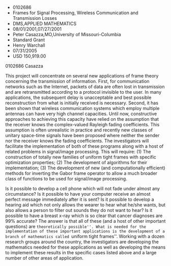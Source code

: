 
* 0102686
* Frames for Signal Processing, Wireless Communication and Transmission Losses
* DMS,APPLIED MATHEMATICS
* 08/01/2001,07/27/2001
* Peter Casazza,MO,University of Missouri-Columbia
* Standard Grant
* Henry Warchall
* 07/31/2005
* USD 150,919.00

0102686 Casazza

This project will concentrate on several new applications of frame theory
concerning the transmission of information. First, for communication networks
such as the Internet, packets of data are often lost in transmission and are
retransmitted according to a protocol invisible to the user. In many
applications, the subsequent delay is unacceptable and best possible
reconstruction from what is initially received is necessary. Second, it has been
shown that wireless communication systems which employ multiple antennas can
have very high channel capacities. Until now, constructive approaches to
achieving this capacity have relied on the assumption that the receiver knows
the complex-valued Rayleigh fading coefficients. This assumption is often
unrealistic in practice and recently new classes of unitary space-time signals
have been proposed where neither the sender nor the receiver knows the fading
coefficients. The investigators will facilitate the implementation of both of
these programs along with a host of related problems in signal/image processing.
This will require: (1) The construction of totally new families of uniform tight
frames with specific optimization properties; (2) The development of algorithms
for their implementation; (3) The development of new (and computationally
efficient) methods for inverting the Gabor frame operator to allow a much
broader class of functions to be used for signal/image processing.

Is it possible to develop a cell phone which will not fade under almost any
circumstance? Is it possible to have your computer receive an almost perfect
message immediately after it is sent? Is it possible to develop a hearing aid
which not only allows the wearer to hear what he/she wants, but also allows a
person to filter out sounds they do not want to hear? Is it possible to have a
breast x-ray which is so clear that cancer diagnoses are 99% accurate? The
answer is that all of these (and a host of other important questions) are
``theoretically possible''. What is needed for the implementation of these
important applications is the development of a branch of mathematics called
``uniform tight frames''. Working with a dozen research groups around the
country, the investigators are developing the mathematics needed for these
applications as well as developing the means to implement these results in the
specific cases listed above and a large number of other areas of application.
